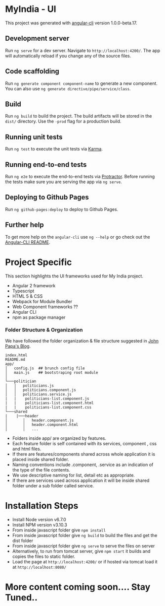 # MyIndia - UI

This project was generated with [angular-cli](https://github.com/angular/angular-cli) version 1.0.0-beta.17.

## Development server
Run `ng serve` for a dev server. Navigate to `http://localhost:4200/`. The app will automatically reload if you change any of the source files.

## Code scaffolding

Run `ng generate component component-name` to generate a new component. You can also use `ng generate directive/pipe/service/class`.

## Build

Run `ng build` to build the project. The build artifacts will be stored in the `dist/` directory. Use the `-prod` flag for a production build.

## Running unit tests

Run `ng test` to execute the unit tests via [Karma](https://karma-runner.github.io).

## Running end-to-end tests

Run `ng e2e` to execute the end-to-end tests via [Protractor](http://www.protractortest.org/). 
Before running the tests make sure you are serving the app via `ng serve`.

## Deploying to Github Pages

Run `ng github-pages:deploy` to deploy to Github Pages.

## Further help

To get more help on the `angular-cli` use `ng --help` or go check out the [Angular-CLI README](https://github.com/angular/angular-cli/blob/master/README.md).

# Project Specific

This section highlights the UI frameworks used for My India project. 

  - Angular 2 framework
  - Typescript
  - HTML 5 & CSS
  - Webpack for Module Bundler
  - Web Component frameworks ??
  - Angular CLI
  - npm as package manager

### Folder Structure & Organization

We have followed the folder organization & file structure suggested in [John Papa's Blog](https://johnpapa.net/angular-2-styles/). 

```
index.html
README.md
app/
│   config.js  ## brunch config file
│   main.js    ## bootstraping root module
│
└───politician
│   │   politicians.js   
│   │   politicians.component.js
│   │   politicians.service.js
|   |    politicians-list.component.js
|   |    politicians-list.component.html
|   |    politicians-list.component.css
└───shared
|    |───header
│       │   header.component.js
│       │   header.component.html
│       │   ...
```

- Folders inside app/ are organized by features. 
- Each feature folder is self contained with its services, component , css and html files.
- If there are features/components shared across whole application it is placed inside shared folder.
- Naming conventions include .component, .service as an indication of the type of the file contents.
- We use descriptive naming for list, detail etc as appropriate.
- If there are services used across application it will be inside shared folder under a sub folder called service.

# Installation Steps

- Install Node version v6.7.0
- Install NPM version v3.10.3
- From inside javascript folder give `npm install`
- From inside javascript folder give `ng build` to build the files and get the dist folder
- From inside javascript folder give `ng serve` to serve the files on server
- Alternatively, to run from tomcat server, give `npm start` it builds and copies the files to static folder.
- Load the page at `http://localhost:4200/` or if hosted via tomcat load it at `http://localhost:8080/`

# More content coming soon.... Stay Tuned..
